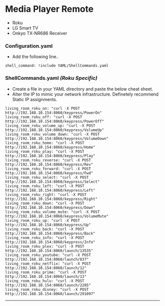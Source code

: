 # Media Player Remote #
- Roku
- LG Smart TV
- Onkyo TX-NR686 Receiver
### Configuration.yaml ###
- Add the following line..
```
shell_command: !include YAML/ShellCommands.yaml
```
### ShellCommands.yaml *(Roku Specific)* ###
- Create a file in your YAML directory and paste the below cheat sheet.
- Alter the IP to mimic your network infrastructure. Definetely recommend Static IP assignments.
```
living_room_roku_on: "curl -X POST http://192.168.10.154:8060/keypress/PowerOn"
living_room_roku_off: "curl -X POST http://192.168.10.154:8060/keypress/PowerOff"
living_room_roku_volume_up: "curl -X POST http://192.168.10.154:8060/keypress/VolumeUp"
living_room_roku_volume_down: "curl -X POST http://192.168.10.154:8060/keypress/VolumeDown"
living_room_roku_home: "curl -X POST http://192.168.10.154:8060/keypress/Home"
living_room_roku_play: "curl -X POST http://192.168.10.154:8060/keypress/Play"
living_room_roku_reverse: "curl -X POST http://192.168.10.154:8060/keypress/Rev"
living_room_roku_forward: "curl -X POST http://192.168.10.154:8060/keypress/Fwd"
living_room_roku_select: "curl -X POST http://192.168.10.154:8060/keypress/Select"
living_room_roku_left: "curl -X POST http://192.168.10.154:8060/keypress/Left"
living_room_roku_right: "curl -X POST http://192.168.10.154:8060/keypress/Right"
living_room_roku_down: "curl -X POST http://192.168.10.154:8060/keypress/Down"
living_room_roku_volume_mute: "curl -X POST http://192.168.10.154:8060/keypress/VolumeMute"
living_room_roku_up: "curl -X POST http://192.168.10.154:8060/keypress/Up"
living_room_roku_back: "curl -X POST http://192.168.10.154:8060/keypress/Back"
living_room_roku_info: "curl -X POST http://192.168.10.154:8060/keypress/Info"
living_room_roku_plex: "curl -X POST http://192.168.10.154:8060/launch/13535"
living_room_roku_youtube: "curl -X POST http://192.168.10.154:8060/launch/837"
living_room_roku_netflix: "curl -X POST http://192.168.10.154:8060/launch/12"
living_room_roku_prime: "curl -X POST http://192.168.10.154:8060/launch/13"
living_room_roku_hulu: "curl -X POST http://192.168.10.154:8060/launch/2285"
living_room_roku_disney: "curl -X POST http://192.168.10.154:8060/launch/291097"
```
***

